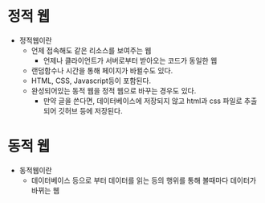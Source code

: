 # 정적 웹
- 정적웹이란
    - 언제 접속해도 같은 리소스를 보여주는 웹
        - 언제나 클라이언트가 서버로부터 받아오는 코드가 동일한 웹
    - 랜덤함수나 시간을 통해 페이지가 바뀔수도 있다.
    - HTML, CSS, Javascript등이 포함된다.
    - 완성되어있는 동적 웹을 정적 웹으로 바꾸는 경우도 있다.
        - 만약 글을 쓴다면, 데이터베이스에 저장되지 않고 html과 css 파일로 추출되어 깃허브 등에 저장된다.
# 동적 웹
- 동적웹이란
    - 데이터베이스 등으로 부터 데이터를 읽는 등의 행위를 통해 볼때마다 데이터가 바뀌는 웹